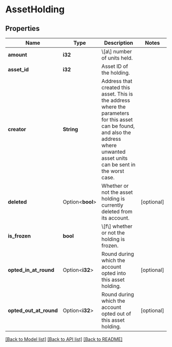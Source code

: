 # AssetHolding

## Properties

Name | Type | Description | Notes
------------ | ------------- | ------------- | -------------
**amount** | **i32** | \\[a\\] number of units held. | 
**asset_id** | **i32** | Asset ID of the holding. | 
**creator** | **String** | Address that created this asset. This is the address where the parameters for this asset can be found, and also the address where unwanted asset units can be sent in the worst case. | 
**deleted** | Option<**bool**> | Whether or not the asset holding is currently deleted from its account. | [optional]
**is_frozen** | **bool** | \\[f\\] whether or not the holding is frozen. | 
**opted_in_at_round** | Option<**i32**> | Round during which the account opted into this asset holding. | [optional]
**opted_out_at_round** | Option<**i32**> | Round during which the account opted out of this asset holding. | [optional]

[[Back to Model list]](../README.md#documentation-for-models) [[Back to API list]](../README.md#documentation-for-api-endpoints) [[Back to README]](../README.md)


